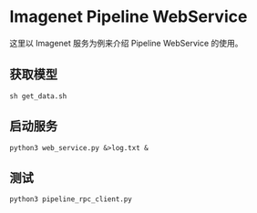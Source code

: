 # Imagenet Pipeline WebService

这里以 Imagenet 服务为例来介绍 Pipeline WebService 的使用。

## 获取模型
```
sh get_data.sh
```

## 启动服务

```
python3 web_service.py &>log.txt &
```

## 测试
```
python3 pipeline_rpc_client.py
```
